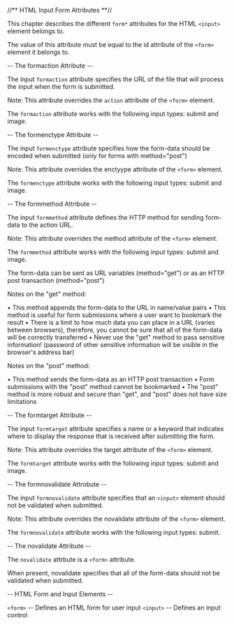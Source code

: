 //** HTML Input Form Attributes **//

This chapter describes the different `form*` attributes for the HTML `<input>` element belongs to.

The value of this attribute must be equal to the id attribute of the `<form>` element it belongs to.

-- The formaction Attribute --

The input `formaction` attribute specifies the URL of the file that will process the input when the form is submitted.

Note: This attribute overrides the `action` attribute of the `<form>` element.

The `formaction` attribute works with the following input types: submit and image.

-- The formenctype Attribute --

The input `formenctype` attribute specifies how the form-data should be encoded when submitted (only for forms with method="post")

Note: This attribute overrides the enctyype attribute of the `<form>` element.

The `formenctype` attribute works with the following input types: submit and image.

-- The formmethod Attribute --

The input `formmethod` attribute defines the HTTP method for sending form-data to the action URL.

Note: This attribute overrides the method attribute of the `<form>` element.

The `formmethod` attribute works with the following input types: submit and image.

The form-data can be sent as URL variables (method="get") or as an HTTP post transaction (method="post")

Notes on the "get" method:

• This method appends the form-data to the URL in name/value pairs
• This method is useful for form submissions where a user want to bookmark the result
• There is a limit to how much data you can place in a URL (varies between browsers), therefore, you cannot be sure that all of the form-data will be correctly transferred
• Never use the "get" method to pass sensitive information! (password of other sensitive information will be visible in the browser's address bar)

Notes on the "post" method:

• This method sends the form-data as an HTTP post transaction
• Form submissions with the "post" method cannot be bookmarked
• The "post" method is more robust and secure than "get", and "post" does not have size limitations

-- The formtarget Attribute --

The input `formtarget` attribute specifies a name or a keyword that indicates where to display the response that is received after submitting the form.

Note: This attribute overrides the target attribute of the `<form>` element.

The `formtarget` attribute works with the following input types: submit and image.

-- The formnovalidate Attrobute --

The input `formnovalidate` attribute specifies that an `<input>` element should not be validated when submitted.

Note: This attribute overrides the novalidate attribute of the `<form>` element.

The `formnovalidate` attribute works with the following input types: submit.

-- The novalidate Attribute --

The `novalidate` attrbute is a `<form>` attribute.

When present, novalidate specifies that all of the form-data should not be validated when submitted.

-- HTML Form and Input Elements --

`<form>` -- Defines an HTML form for user input
`<input>` -- Defines an input control